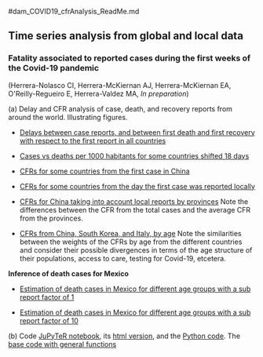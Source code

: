 #dam_COVID19_cfrAnalysis_ReadMe.md

## Time series analysis from global and local data

### Fatality associated to reported cases during the first weeks of the Covid-19 pandemic

(Herrera-Nolasco CI, Herrera-McKiernan AJ, Herrera-McKiernan EA, O'Reilly-Regueiro E, Herrera-Valdez MA, *In preparation*)

(a) Delay and CFR analysis of case, death, and recovery reports from around the world.
Illustrating figures.

- [Delays between case reports, and between first death and first recovery with respect to the first report in all countries](../figures_COVID19_dataAnalysis/dam_COVID19_JHU_delays_caseDeaths.png)

- [Cases vs deaths per 1000 habitants for some countries shifted 18 days](../figures_COVID19_dataAnalysis/dam_COVID19_JHU_cases-deaths_x1_CDdelay18days_day95.png)

- [CFRs for some countries from the first case in China](../figures_COVID19_dataAnalysis/dam_COVID19_JHU_cfr_relative2d0.png)

- [CFRs for some countries from the day the first case was reported locally](../figures_COVID19_dataAnalysis/dam_COVID19_JHU_cfr_fromFirstLocalCase.png)

- [CFRs for China taking into account local reports by provinces](../figures_COVID19_dataAnalysis/dam_COVID19_JHU_cfr_ProvincesChina_fromFirstLocalReport.png) Note the differences between the CFR from the total cases and the average CFR from the provinces.

- [CFRs from China, South Korea, and Italy, by age](../figures_COVID19_dataAnalysis/dam_COVID19_JHU_cfr+propDeathCases_ByAge_China+SKorea+Italy_OneFigure.png) Note the similarities between the weights of the CFRs by age from the different countries and consider their possible divergences in terms of the age structure of their populations, access to care, testing for Covid-19, etcetera.

**Inference of death cases for Mexico**
- [Estimation of death cases in Mexico for different age groups with a sub report factor of 1](../figures_COVID19_dataAnalysis/dam_COVID19_JHU_cfr+propDeathCasesByAgeTS_EstimatesMexico_subReportFactor1.png)

- [Estimation of death cases in Mexico for different age groups with a sub report factor of 10](../figures_COVID19_dataAnalysis/dam_COVID19_JHU_cfr+propDeathCasesByAgeTS_EstimatesMexico_subReportFactor10.png)

(b) Code
[JuPyTeR notebook](./dam_COVID19_JHU_cfr_Jan2020-.ipynb), its [html version](./dam_COVID19_JHU_cfr_Jan2020-.html), and the [Python  code](./dam_COVID19_JHU_cfr_Jan2020-.py). The [base code with general functions](./dam_COVID19_baseCode.py)
